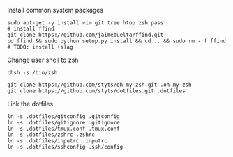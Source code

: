 Install common system packages

    sudo apt-get -y install vim git tree htop zsh pass
    # install ffind
    git clone https://github.com/jaimebuelta/ffind.git
    cd ffind && sudo python setup.py install && cd .. && sudo rm -rf ffind
    # TODO: install (s)ag

Change user shell to zsh

    chsh -s /bin/zsh

    git clone https://github.com/styts/oh-my-zsh.git .oh-my-zsh
    git clone https://github.com/styts/dotfiles.git .dotfiles
    
Link the dotfiles

    ln -s .dotfiles/gitconfig .gitconfig
    ln -s .dotfiles/gitignore .gitignore
    ln -s .dotfiles/tmux.conf .tmux.conf
    ln -s .dotfiles/zshrc .zshrc
    ln -s .dotfiles/inputrc .inputrc
    ln -s .dotfiles/sshconfig .ssh/config
